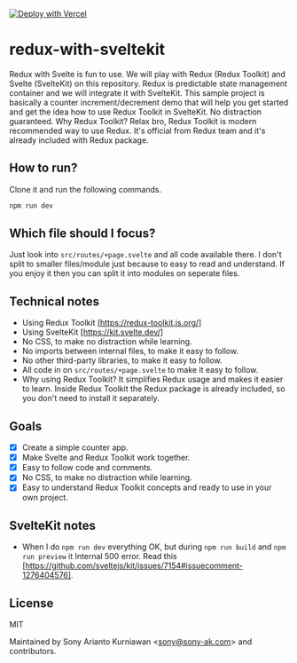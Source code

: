 [![Deploy with Vercel](https://vercel.com/button)](https://vercel.com/new/clone?repository-url=https%3A%2F%2Fgithub.com%2Fsonyarianto%2Fredux-with-sveltekit)

# redux-with-sveltekit

Redux with Svelte is fun to use. We will play with Redux (Redux Toolkit) and Svelte (SvelteKit) on this repository. Redux is predictable state management container and we will integrate it with SvelteKit. This sample project is basically a counter increment/decrement demo that will help you get started and get the idea how to use Redux Toolkit in SvelteKit. No distraction guaranteed. Why Redux Toolkit? Relax bro, Redux Toolkit is modern recommended way to use Redux. It's official from Redux team and it's already included with Redux package.

## How to run?

Clone it and run the following commands.

```bash
npm run dev
```

## Which file should I focus?

Just look into `src/routes/+page.svelte` and all code available there. I don't split to smaller files/module just because to easy to read and understand. If you enjoy it then you can split it into modules on seperate files. 

## Technical notes

- Using Redux Toolkit [https://redux-toolkit.js.org/]
- Using SvelteKit [https://kit.svelte.dev/]
- No CSS, to make no distraction while learning.
- No imports between internal files, to make it easy to follow.
- No other third-party libraries, to make it easy to follow.
- All code in on `src/routes/+page.svelte` to make it easy to follow.
- Why using Redux Toolkit? It simplifies Redux usage and makes it easier to learn. Inside Redux Toolkit the Redux package is already included, so you don't need to install it separately.

## Goals

- [x] Create a simple counter app.
- [x] Make Svelte and Redux Toolkit work together.
- [x] Easy to follow code and comments.
- [x] No CSS, to make no distraction while learning.
- [x] Easy to understand Redux Toolkit concepts and ready to use in your own project.

## SvelteKit notes

- When I do `npm run dev` everything OK, but during `npm run build` and `npm run preview` it Internal 500 error. Read this [https://github.com/sveltejs/kit/issues/7154#issuecomment-1276404576].

## License

MIT

Maintained by Sony Arianto Kurniawan <<sony@sony-ak.com>> and contributors.
